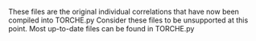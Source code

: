 These files are the original individual correlations that have now been compiled into TORCHE.py
Consider these files to be unsupported at this point. Most up-to-date files can be found in TORCHE.py

